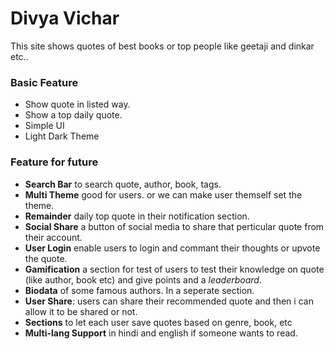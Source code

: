 # Divya Vichar
This site shows quotes of best books or top people like geetaji and dinkar etc..

### Basic Feature
- Show quote in listed way.
- Show a top daily quote.
- Simple UI
- Light Dark Theme

### Feature for future
- **Search Bar** to search quote, author, book, tags.
- **Multi Theme** good for users. or we can make user themself set the theme.
- **Remainder** daily top quote in their notification section.
- **Social Share** a button of social media to share that perticular quote from their account.
- **User Login** enable users to login and commant their thoughts or upvote the quote.
- **Gamification** a section for test of users to test their knowledge on quote (like author, book etc) and give points and a _leaderboard_.
- **Biodata** of some famous authors. In a seperate section.
- **User Share**: users can share their recommended quote and then i can allow it to be shared or not.
- **Sections** to let each user save quotes based on genre, book, etc
- **Multi-lang Support** in hindi and english if someone wants to read.